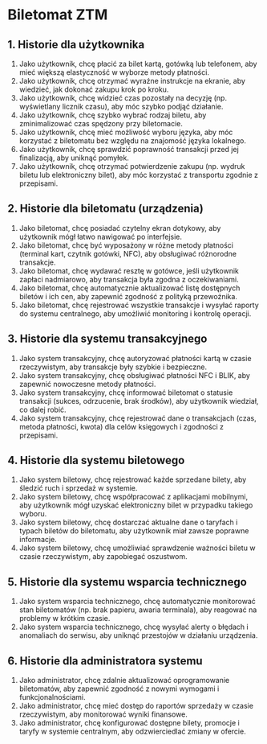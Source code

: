 # Biletomat ZTM

## 1. Historie dla użytkownika

1. Jako użytkownik, chcę płacić za bilet kartą, gotówką lub telefonem, aby mieć większą elastyczność w wyborze metody płatności.
2. Jako użytkownik, chcę otrzymać wyraźne instrukcje na ekranie, aby wiedzieć, jak dokonać zakupu krok po kroku.
3. Jako użytkownik, chcę widzieć czas pozostały na decyzję (np. wyświetlany licznik czasu), aby móc szybko podjąć działanie.
4. Jako użytkownik, chcę szybko wybrać rodzaj biletu, aby zminimalizować czas spędzony przy biletomacie.
5. Jako użytkownik, chcę mieć możliwość wyboru języka, aby móc korzystać z biletomatu bez względu na znajomość języka lokalnego.
6. Jako użytkownik, chcę sprawdzić poprawność transakcji przed jej finalizacją, aby uniknąć pomyłek.
7. Jako użytkownik, chcę otrzymać potwierdzenie zakupu (np. wydruk biletu lub elektroniczny bilet), aby móc korzystać z transportu zgodnie z przepisami.

## 2. Historie dla biletomatu (urządzenia)

1. Jako biletomat, chcę posiadać czytelny ekran dotykowy, aby użytkownik mógł łatwo nawigować po interfejsie.
2. Jako biletomat, chcę być wyposażony w różne metody płatności (terminal kart, czytnik gotówki, NFC), aby obsługiwać różnorodne transakcje.
3. Jako biletomat, chcę wydawać resztę w gotówce, jeśli użytkownik zapłaci nadmiarowo, aby transakcja była zgodna z oczekiwaniami.
4. Jako biletomat, chcę automatycznie aktualizować listę dostępnych biletów i ich cen, aby zapewnić zgodność z polityką przewoźnika.
5. Jako biletomat, chcę rejestrować wszystkie transakcje i wysyłać raporty do systemu centralnego, aby umożliwić monitoring i kontrolę operacji.

## 3. Historie dla systemu transakcyjnego

1. Jako system transakcyjny, chcę autoryzować płatności kartą w czasie rzeczywistym, aby transakcje były szybkie i bezpieczne.
2. Jako system transakcyjny, chcę obsługiwać płatności NFC i BLIK, aby zapewnić nowoczesne metody płatności.
3. Jako system transakcyjny, chcę informować biletomat o statusie transakcji (sukces, odrzucenie, brak środków), aby użytkownik wiedział, co dalej robić.
4. Jako system transakcyjny, chcę rejestrować dane o transakcjach (czas, metoda płatności, kwota) dla celów księgowych i zgodności z przepisami.

## 4. Historie dla systemu biletowego

1. Jako system biletowy, chcę rejestrować każde sprzedane bilety, aby śledzić ruch i sprzedaż w systemie.
2. Jako system biletowy, chcę współpracować z aplikacjami mobilnymi, aby użytkownik mógł uzyskać elektroniczny bilet w przypadku takiego wyboru.
3. Jako system biletowy, chcę dostarczać aktualne dane o taryfach i typach biletów do biletomatu, aby użytkownik miał zawsze poprawne informacje.
4. Jako system biletowy, chcę umożliwiać sprawdzenie ważności biletu w czasie rzeczywistym, aby zapobiegać oszustwom.

## 5. Historie dla systemu wsparcia technicznego

1. Jako system wsparcia technicznego, chcę automatycznie monitorować stan biletomatów (np. brak papieru, awaria terminala), aby reagować na problemy w krótkim czasie.
2. Jako system wsparcia technicznego, chcę wysyłać alerty o błędach i anomaliach do serwisu, aby uniknąć przestojów w działaniu urządzenia.

## 6. Historie dla administratora systemu

1. Jako administrator, chcę zdalnie aktualizować oprogramowanie biletomatów, aby zapewnić zgodność z nowymi wymogami i funkcjonalnościami.
2. Jako administrator, chcę mieć dostęp do raportów sprzedaży w czasie rzeczywistym, aby monitorować wyniki finansowe.
3. Jako administrator, chcę konfigurować dostępne bilety, promocje i taryfy w systemie centralnym, aby odzwierciedlać zmiany w ofercie.
